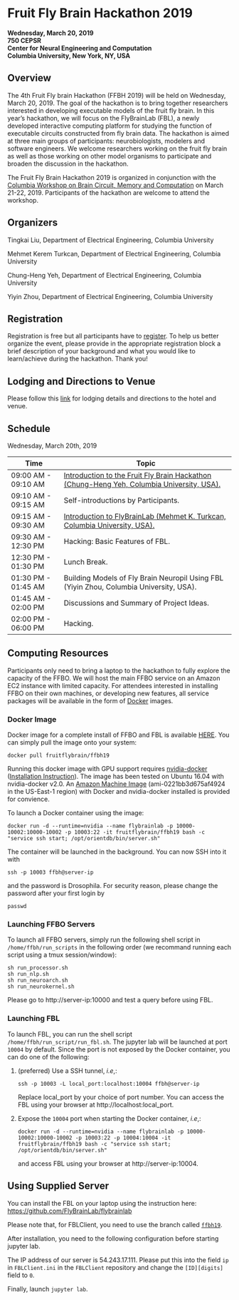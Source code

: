 # Fruit Fly Brain Hackathon 2019

**Wednesday, March 20, 2019** <br>
**750 CEPSR** <br>
**Center for Neural Engineering and Computation** <br>
**Columbia University, New York, NY, USA** <br>

## Overview
The 4th Fruit Fly brain Hackathon (FFBH 2019) will be held on Wednesday, March 20, 2019. The goal of the hackathon is to bring together researchers interested in developing executable models of the fruit fly brain. In this year’s hackathon, we will focus on the FlyBrainLab (FBL), a newly developed interactive computing platform for studying the function of executable circuits constructed from fly brain data. The hackathon is aimed at three main groups of participants: neurobiologists, modelers and software engineers. We welcome researchers working on the fruit fly brain as well as those working on other model organisms to participate and broaden the discussion in the hackathon.

The Fruit Fly Brain Hackathon 2019 is organized in conjunction with the [Columbia Workshop on Brain Circuit, Memory and Computation](http://fruitflybrain.org/workshops.html) on March 21-22, 2019. Participants of the hackathon are welcome to attend the workshop.

## Organizers
Tingkai Liu, Department of Electrical Engineering, Columbia University

Mehmet Kerem Turkcan, Department of Electrical Engineering, Columbia University

Chung-Heng Yeh, Department of Electrical Engineering, Columbia University

Yiyin Zhou, Department of Electrical Engineering, Columbia University

## Registration
Registration is free but all participants have to [register](https://ffbh2019.eventbrite.com/). To help us better organize the event, please provide in the appropriate registration block a brief description of your background and what you would like to learn/achieve during the hackathon. Thank you!

## Lodging and Directions to Venue
Please follow this [link](https://fruitflybrain.org/hackathons.html) for lodging details and directions to the hotel and venue.

## Schedule
Wednesday, March 20th, 2019

| Time | Topic |
|------|-------|
| 09:00 AM - 09:10 AM | [Introduction to the Fruit Fly Brain Hackathon (Chung-Heng Yeh, Columbia University, USA).](https://github.com/fruitflybrain/hackathon19/blob/master/Introduction.ipynb)|
| 09:10 AM - 09:15 AM | Self-introductions by Participants. |
| 09:15 AM - 09:30 AM | [Introduction to FlyBrainLab (Mehmet K. Turkcan, Columbia University, USA).](https://docs.google.com/presentation/d/14z09Kxbo1CAoDz9oR6jNrz_oG72UTXvVp-oUza4kg6k/edit?usp=sharing)|
| 09:30 AM - 12:30 PM | Hacking: Basic Features of FBL.|
| 12:30 PM - 01:30 PM | Lunch Break.|
| 01:30 PM - 01:45 AM | Building Models of Fly Brain Neuropil Using FBL (Yiyin Zhou, Columbia University, USA).|
| 01:45 AM - 02:00 PM | Discussions and Summary of Project Ideas.|
| 02:00 PM - 06:00 PM | Hacking.|


## Computing Resources
Participants only need to bring a laptop to the hackathon to fully explore the capacity of the FFBO. We will host the main FFBO service on an Amazon EC2 instance with limited capacity. For attendees interested in installing FFBO on their own machines, or developing new features, all service packages will be available in the form of [Docker](https://www.docker.com/) images.

### Docker Image
Docker image for a complete install of FFBO and FBL is available [HERE](https://hub.docker.com/r/fruitflybrain/ffbh19). You can simply pull the image onto your system:
    
    docker pull fruitflybrain/ffbh19

Running this docker image with GPU support requires [nvidia-docker](https://github.com/NVIDIA/nvidia-docker) ([Installation Instruction](https://github.com/nvidia/nvidia-docker/wiki/Installation-(version-2.0))). The image has been tested on Ubuntu 16.04 with nvidia-docker v2.0. An [Amazon Machine Image](https://console.aws.amazon.com/ec2/v2/home?region=us-east-1#LaunchInstanceWizard:ami=ami-0221bb3d675af4924) (ami-0221bb3d675af4924 in the US-East-1 region) with Docker and nvidia-docker installed is provided for convience.

To launch a Docker container using the image:

    docker run -d --runtime=nvidia --name flybrainlab -p 10000-10002:10000-10002 -p 10003:22 -it fruitflybrain/ffbh19 bash -c "service ssh start; /opt/orientdb/bin/server.sh"

The container will be launched in the background. You can now SSH into it with

    ssh -p 10003 ffbh@server-ip
    
and the password is Drosophila. For security reason, please change the password after your first login by

    passwd
    
### Launching FFBO Servers
To launch all FFBO servers, simply run the following shell script in `/home/ffbh/run_scripts` in the following order (we recommand running each script using a tmux session/window):

    sh run_processor.sh
    sh run_nlp.sh
    sh run_neuroarch.sh
    sh run_neurokernel.sh

Please go to http://server-ip:10000 and test a query before using FBL.
    
### Launching FBL
To launch FBL, you can run the shell script `/home/ffbh/run_script/run_fbl.sh`. The jupyter lab will be launched at port `10004` by default. Since the port is not exposed by the Docker container, you can do one of the following:
1. (preferred) Use a SSH tunnel, _i.e_,:

    `ssh -p 10003 -L local_port:localhost:10004 ffbh@server-ip`

   Replace local_port by your choice of port number. You can access the FBL using your browser at http://localhost:local_port.

2. Expose the `10004` port when starting the Docker container, _i.e_,:
    
    `docker run -d --runtime=nvidia --name flybrainlab -p 10000-10002:10000-10002 -p 10003:22 -p 10004:10004 -it fruitflybrain/ffbh19 bash -c "service ssh start; /opt/orientdb/bin/server.sh"`
    
   and access FBL using your browser at http://server-ip:10004.


## Using Supplied Server
You can install the FBL on your laptop using the instruction here:
https://github.com/FlyBrainLab/flybrainlab

Please note that, for FBLClient, you need to use the branch called [`ffbh19`](https://github.com/FlyBrainLab/FBLClient/tree/ffbh19).

After installation, you need to the following configuration before starting jupyter lab.

The IP address of our server is 54.243.17.111. Please put this into the field `ip` in `FBLClient.ini` in the `FBLClient` repository and change the `[ID][digits]` field to `0`.

Finally, launch `jupyter lab`.



